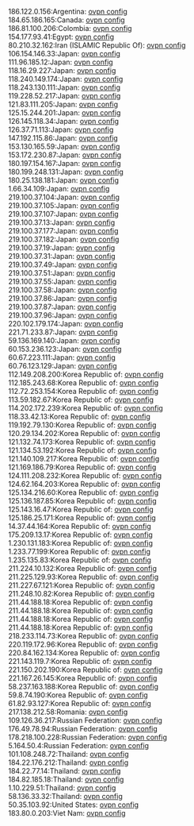 186.122.0.156:Argentina: [ovpn config](vpn/186_122_0_156.ovpn)  
184.65.186.165:Canada: [ovpn config](vpn/184_65_186_165.ovpn)  
186.81.100.206:Colombia: [ovpn config](vpn/186_81_100_206.ovpn)  
154.177.93.41:Egypt: [ovpn config](vpn/154_177_93_41.ovpn)  
80.210.32.162:Iran (ISLAMIC Republic Of): [ovpn config](vpn/80_210_32_162.ovpn)  
106.154.146.33:Japan: [ovpn config](vpn/106_154_146_33.ovpn)  
111.96.185.12:Japan: [ovpn config](vpn/111_96_185_12.ovpn)  
118.16.29.227:Japan: [ovpn config](vpn/118_16_29_227.ovpn)  
118.240.149.174:Japan: [ovpn config](vpn/118_240_149_174.ovpn)  
118.243.130.111:Japan: [ovpn config](vpn/118_243_130_111.ovpn)  
119.228.52.217:Japan: [ovpn config](vpn/119_228_52_217.ovpn)  
121.83.111.205:Japan: [ovpn config](vpn/121_83_111_205.ovpn)  
125.15.244.201:Japan: [ovpn config](vpn/125_15_244_201.ovpn)  
126.145.118.34:Japan: [ovpn config](vpn/126_145_118_34.ovpn)  
126.37.71.113:Japan: [ovpn config](vpn/126_37_71_113.ovpn)  
147.192.115.86:Japan: [ovpn config](vpn/147_192_115_86.ovpn)  
153.130.165.59:Japan: [ovpn config](vpn/153_130_165_59.ovpn)  
153.172.230.87:Japan: [ovpn config](vpn/153_172_230_87.ovpn)  
180.197.154.167:Japan: [ovpn config](vpn/180_197_154_167.ovpn)  
180.199.248.131:Japan: [ovpn config](vpn/180_199_248_131.ovpn)  
180.25.138.181:Japan: [ovpn config](vpn/180_25_138_181.ovpn)  
1.66.34.109:Japan: [ovpn config](vpn/1_66_34_109.ovpn)  
219.100.37.104:Japan: [ovpn config](vpn/219_100_37_104.ovpn)  
219.100.37.105:Japan: [ovpn config](vpn/219_100_37_105.ovpn)  
219.100.37.107:Japan: [ovpn config](vpn/219_100_37_107.ovpn)  
219.100.37.13:Japan: [ovpn config](vpn/219_100_37_13.ovpn)  
219.100.37.177:Japan: [ovpn config](vpn/219_100_37_177.ovpn)  
219.100.37.182:Japan: [ovpn config](vpn/219_100_37_182.ovpn)  
219.100.37.19:Japan: [ovpn config](vpn/219_100_37_19.ovpn)  
219.100.37.31:Japan: [ovpn config](vpn/219_100_37_31.ovpn)  
219.100.37.49:Japan: [ovpn config](vpn/219_100_37_49.ovpn)  
219.100.37.51:Japan: [ovpn config](vpn/219_100_37_51.ovpn)  
219.100.37.55:Japan: [ovpn config](vpn/219_100_37_55.ovpn)  
219.100.37.58:Japan: [ovpn config](vpn/219_100_37_58.ovpn)  
219.100.37.86:Japan: [ovpn config](vpn/219_100_37_86.ovpn)  
219.100.37.87:Japan: [ovpn config](vpn/219_100_37_87.ovpn)  
219.100.37.96:Japan: [ovpn config](vpn/219_100_37_96.ovpn)  
220.102.179.174:Japan: [ovpn config](vpn/220_102_179_174.ovpn)  
221.71.233.87:Japan: [ovpn config](vpn/221_71_233_87.ovpn)  
59.136.169.140:Japan: [ovpn config](vpn/59_136_169_140.ovpn)  
60.153.236.123:Japan: [ovpn config](vpn/60_153_236_123.ovpn)  
60.67.223.111:Japan: [ovpn config](vpn/60_67_223_111.ovpn)  
60.76.123.129:Japan: [ovpn config](vpn/60_76_123_129.ovpn)  
112.149.208.200:Korea Republic of: [ovpn config](vpn/112_149_208_200.ovpn)  
112.185.243.68:Korea Republic of: [ovpn config](vpn/112_185_243_68.ovpn)  
112.72.253.154:Korea Republic of: [ovpn config](vpn/112_72_253_154.ovpn)  
113.59.182.67:Korea Republic of: [ovpn config](vpn/113_59_182_67.ovpn)  
114.202.172.239:Korea Republic of: [ovpn config](vpn/114_202_172_239.ovpn)  
118.33.42.13:Korea Republic of: [ovpn config](vpn/118_33_42_13.ovpn)  
119.192.79.130:Korea Republic of: [ovpn config](vpn/119_192_79_130.ovpn)  
120.29.134.202:Korea Republic of: [ovpn config](vpn/120_29_134_202.ovpn)  
121.132.74.173:Korea Republic of: [ovpn config](vpn/121_132_74_173.ovpn)  
121.134.53.192:Korea Republic of: [ovpn config](vpn/121_134_53_192.ovpn)  
121.140.109.217:Korea Republic of: [ovpn config](vpn/121_140_109_217.ovpn)  
121.169.186.79:Korea Republic of: [ovpn config](vpn/121_169_186_79.ovpn)  
124.111.208.232:Korea Republic of: [ovpn config](vpn/124_111_208_232.ovpn)  
124.62.164.203:Korea Republic of: [ovpn config](vpn/124_62_164_203.ovpn)  
125.134.216.60:Korea Republic of: [ovpn config](vpn/125_134_216_60.ovpn)  
125.136.187.85:Korea Republic of: [ovpn config](vpn/125_136_187_85.ovpn)  
125.143.16.47:Korea Republic of: [ovpn config](vpn/125_143_16_47.ovpn)  
125.186.25.171:Korea Republic of: [ovpn config](vpn/125_186_25_171.ovpn)  
14.37.44.164:Korea Republic of: [ovpn config](vpn/14_37_44_164.ovpn)  
175.209.13.17:Korea Republic of: [ovpn config](vpn/175_209_13_17.ovpn)  
1.230.131.183:Korea Republic of: [ovpn config](vpn/1_230_131_183.ovpn)  
1.233.77.199:Korea Republic of: [ovpn config](vpn/1_233_77_199.ovpn)  
1.235.135.83:Korea Republic of: [ovpn config](vpn/1_235_135_83.ovpn)  
211.224.10.132:Korea Republic of: [ovpn config](vpn/211_224_10_132.ovpn)  
211.225.129.93:Korea Republic of: [ovpn config](vpn/211_225_129_93.ovpn)  
211.227.67.121:Korea Republic of: [ovpn config](vpn/211_227_67_121.ovpn)  
211.248.10.82:Korea Republic of: [ovpn config](vpn/211_248_10_82.ovpn)  
211.44.188.18:Korea Republic of: [ovpn config](vpn/211_44_188_18.ovpn)  
211.44.188.18:Korea Republic of: [ovpn config](vpn/211_44_188_18.ovpn)  
211.44.188.18:Korea Republic of: [ovpn config](vpn/211_44_188_18.ovpn)  
211.44.188.18:Korea Republic of: [ovpn config](vpn/211_44_188_18.ovpn)  
218.233.114.73:Korea Republic of: [ovpn config](vpn/218_233_114_73.ovpn)  
220.119.172.96:Korea Republic of: [ovpn config](vpn/220_119_172_96.ovpn)  
220.84.162.134:Korea Republic of: [ovpn config](vpn/220_84_162_134.ovpn)  
221.143.119.7:Korea Republic of: [ovpn config](vpn/221_143_119_7.ovpn)  
221.150.202.190:Korea Republic of: [ovpn config](vpn/221_150_202_190.ovpn)  
221.167.26.145:Korea Republic of: [ovpn config](vpn/221_167_26_145.ovpn)  
58.237.163.188:Korea Republic of: [ovpn config](vpn/58_237_163_188.ovpn)  
59.8.74.190:Korea Republic of: [ovpn config](vpn/59_8_74_190.ovpn)  
61.82.93.127:Korea Republic of: [ovpn config](vpn/61_82_93_127.ovpn)  
217.138.212.58:Romania: [ovpn config](vpn/217_138_212_58.ovpn)  
109.126.36.217:Russian Federation: [ovpn config](vpn/109_126_36_217.ovpn)  
176.49.78.94:Russian Federation: [ovpn config](vpn/176_49_78_94.ovpn)  
178.218.100.228:Russian Federation: [ovpn config](vpn/178_218_100_228.ovpn)  
5.164.50.4:Russian Federation: [ovpn config](vpn/5_164_50_4.ovpn)  
101.108.248.72:Thailand: [ovpn config](vpn/101_108_248_72.ovpn)  
184.22.176.212:Thailand: [ovpn config](vpn/184_22_176_212.ovpn)  
184.22.77.14:Thailand: [ovpn config](vpn/184_22_77_14.ovpn)  
184.82.185.18:Thailand: [ovpn config](vpn/184_82_185_18.ovpn)  
1.10.229.51:Thailand: [ovpn config](vpn/1_10_229_51.ovpn)  
58.136.33.32:Thailand: [ovpn config](vpn/58_136_33_32.ovpn)  
50.35.103.92:United States: [ovpn config](vpn/50_35_103_92.ovpn)  
183.80.0.203:Viet Nam: [ovpn config](vpn/183_80_0_203.ovpn)  
